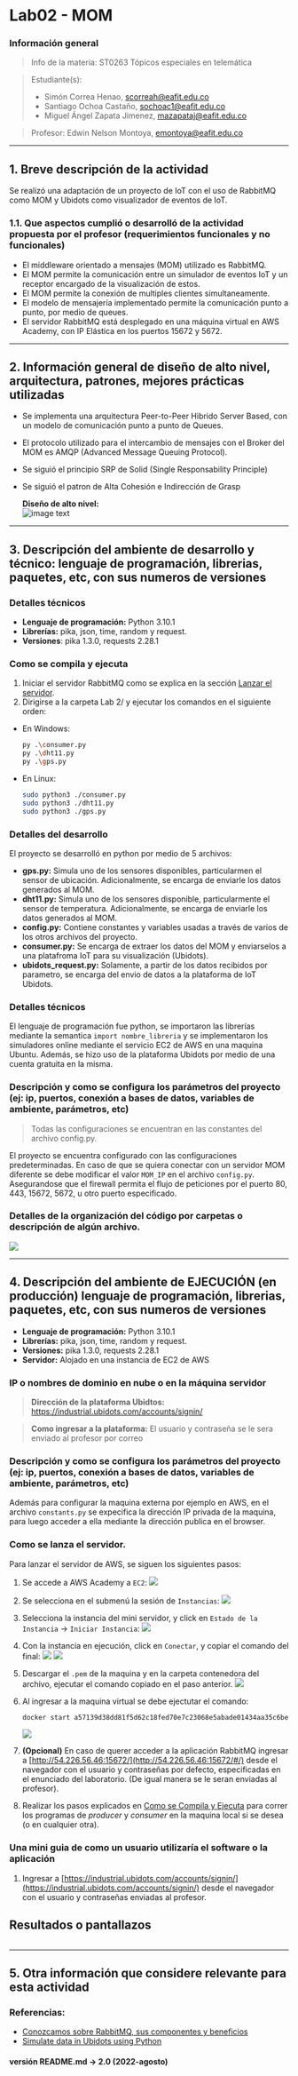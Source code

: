 # **Lab02 - MOM**

### **Información general**
> Info de la materia: ST0263 Tópicos especiales en telemática

> Estudiante(s): 
> * Simón Correa Henao, scorreah@eafit.edu.co
> * Santiago Ochoa Castaño, sochoac1@eafit.edu.co
> * Miguel Ángel Zapata Jimenez, mazapataj@eafit.edu.co

> Profesor: Edwin Nelson Montoya, emontoya@eafit.edu.co

---  

## **1. Breve descripción de la actividad**

Se realizó una adaptación de un proyecto de IoT con el uso de RabbitMQ como MOM y Ubidots como visualizador de eventos de IoT.
### **1.1. Que aspectos cumplió o desarrolló de la actividad propuesta por el profesor (requerimientos funcionales y no funcionales)**
* El middleware orientado a mensajes (MOM) utilizado es RabbitMQ. 
* El MOM permite la comunicación entre un simulador de eventos IoT y un receptor encargado de la visualización de estos. 
* El MOM permite la conexión de multiples clientes simultaneamente.
* El modelo de mensajería implementado permite la comunicación punto a punto, por medio de queues.
* El servidor RabbitMQ está desplegado en una máquina virtual en AWS Academy, con IP Elástica en los puertos 15672 y 5672.  
  
---  

## **2. Información general de diseño de alto nivel, arquitectura, patrones, mejores prácticas utilizadas**

- Se implementa una arquitectura Peer-to-Peer Hibrido Server Based, con un modelo de comunicación punto a punto de Queues.  
- El protocolo utilizado para el intercambio de mensajes con el Broker del MOM es AMQP (Advanced Message Queuing Protocol).
- Se siguió el principio SRP de Solid (Single Responsability Principle)
- Se siguió el patron de Alta Cohesión e Indirección de Grasp
  

    **Diseño de alto nivel:**  
    ![image text](img/dise%C3%B1o_alto_nivel.png)  
  
---

## **3. Descripción del ambiente de desarrollo y técnico: lenguaje de programación, librerias, paquetes, etc, con sus numeros de versiones**
  
### **Detalles técnicos**  

* **Lenguaje de programación:** Python 3.10.1
* **Librerías:** pika, json, time, random y request.  
* **Versiones**: pika 1.3.0, requests 2.28.1

### **Como se compila y ejecuta**
1. Iniciar el servidor RabbitMQ como se explica en la sección [Lanzar el servidor](#detalles-técnicos).  
2. Dirigirse a la carpeta Lab 2/ y ejecutar los comandos en el siguiente orden:
* En Windows:  
    ```bash
    py .\consumer.py
    py .\dht11.py
    py .\gps.py
    ```
    
* En Linux:

     ```bash
     sudo python3 ./consumer.py
     sudo python3 ./dht11.py
     sudo python3 ./gps.py
     ```
### **Detalles del desarrollo**
El proyecto se desarrolló en python por medio de 5 archivos: 
* **gps.py:** Simula uno de los sensores disponibles, particularmen el sensor de ubicación. Adicionalmente, se encarga de enviarle los datos generados al MOM.
* **dht11.py:** Simula uno de los sensores disponible, particularmente el sensor de temperatura. Adicionalmente, se encarga de enviarle los datos generados al MOM.
* **config.py:** Contiene constantes y variables usadas a través de varios de los otros archivos del proyecto.
* **consumer.py:** Se encarga de extraer los datos del MOM y enviarselos a una platafroma IoT para su visualización (Ubidots).
* **ubidots_request.py:** Solamente, a partir de los datos recibidos por parametro, se encarga del envio de datos a la plataforma de IoT Ubidots.  

### **Detalles técnicos**
El lenguaje de programación fue python, se importaron las librerías mediante la semantica `import nombre_libreria` y se implementaron los simuladores online mediante el servicio EC2 de AWS en una maquina Ubuntu. Además, se hizo uso de la plataforma Ubidots por medio de una cuenta gratuita en la misma.

### **Descripción y como se configura los parámetros del proyecto (ej: ip, puertos, conexión a bases de datos, variables de ambiente, parámetros, etc)**  
> Todas las configuraciones se encuentran en las constantes del archivo config.py.  

El proyecto se encuentra configurado con las configuraciones predeterminadas. En caso de que se quiera conectar con un servidor MOM diferente se debe modificar el valor `MOM_IP` en el archivo `config.py`. Asegurandose que el firewall permita el flujo de peticiones por el puerto 80, 443, 15672, 5672, u otro puerto especificado. 

### **Detalles de la organización del código por carpetas o descripción de algún archivo.**

![](img/tree.png)  
  
---

## **4. Descripción del ambiente de EJECUCIÓN (en producción) lenguaje de programación, librerias, paquetes, etc, con sus numeros de versiones**
* **Lenguaje de programación:** Python 3.10.1
* **Librerías:** pika, json, time, random y request.  
* **Versiones:** pika 1.3.0, requests 2.28.1
* **Servidor:** Alojado en una instancia de EC2 de AWS

### **IP o nombres de dominio en nube o en la máquina servidor**
> **Dirección de la plataforma Ubidtos:** https://industrial.ubidots.com/accounts/signin/  

> **Como ingresar a la plataforma:** El usuario y contraseña se le sera enviado al profesor por correo

### **Descripción y como se configura los parámetros del proyecto (ej: ip, puertos, conexión a bases de datos, variables de ambiente, parámetros, etc)**

Además para configurar la maquina externa por ejemplo en AWS, en el archivo `constants.py` se expecifica la dirección IP privada de la maquina, para luego acceder a ella mediante la dirección publica en el browser.

### **Como se lanza el servidor.**
Para lanzar el servidor de AWS, se siguen los siguientes pasos:
1. Se accede a AWS Academy a `EC2`:
![](img/ss_aws.png)
2. Se selecciona en el submenú la sesión de `Instancias`:
![](img/ss_aws_inst.png)
3. Selecciona la instancia del mini servidor, y click en `Estado de la Instancia` -> `Iniciar Instancia`:
![](img/ss_aws_lanz.png)
4. Con la instancia en ejecución, click en `Conectar`, y copiar el comando del final:
![](img/ss_aws_connect0.png)
![](img/ss_aws_connect.png)
5. Descargar el `.pem` de la maquina y en la carpeta contenedora del archivo, ejecutar el comando copiado en el paso anterior.
![](img/ss_connect.png)
6. Al ingresar a la maquina virtual se debe ejectutar el comando:
   
   ```bash
   docker start a57139d38dd81f5d62c18fed70e7c23068e5abade01434aa35c6be4a8d1c1808
   ```  
    ![](img/ubidots.png)
7. **(Opcional)** En caso de querer acceder a la aplicación RabbitMQ ingresar a [http://54.226.56.46:15672/](http://54.226.56.46:15672/#/) desde el navegador con el usuario y contraseñas por defecto, especificadas en el enunciado del laboratorio. (De igual manera se le seran enviadas al profesor).
8. Realizar los pasos explicados en [Como se Compila y Ejecuta](#como-se-compila-y-ejecuta) para correr los programas de *producer* y *consumer* en la maquina local si se desea (o en cualquier otra).
 
### **Una mini guia de como un usuario utilizaría el software o la aplicación**
1. Ingresar a [https://industrial.ubidots.com/accounts/signin/](https://industrial.ubidots.com/accounts/signin/) desde el navegador con el usuario y contraseñas enviadas al profesor.
![]()  

## Resultados o pantallazos 
![]()  
  
---

## **5. Otra información que considere relevante para esta actividad**

### **Referencias:**
- [Conozcamos sobre RabbitMQ, sus componentes y beneficios](https://www.pragma.com.co/academia/lecciones/conozcamos-sobre-rabbitmq-sus-componentes-y-beneficios)
- [Simulate data in Ubidots using Python](https://help.ubidots.com/en/articles/569964-simulate-data-in-ubidots-using-python)

#### versión README.md -> 2.0 (2022-agosto)